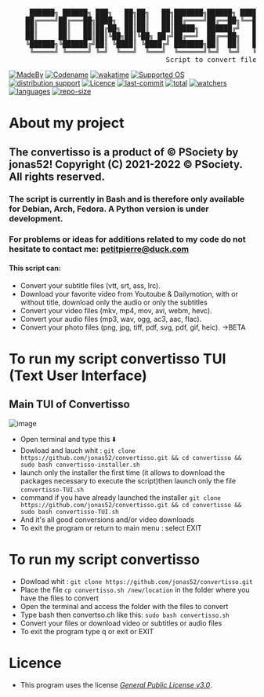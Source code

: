<pre>    
     ██████╗ ██████╗ ███╗   ██╗██╗   ██╗███████╗██████╗ ████████╗██╗███████╗███████╗ ██████╗ 
    ██╔════╝██╔═══██╗████╗  ██║██║   ██║██╔════╝██╔══██╗╚══██╔══╝██║██╔════╝██╔════╝██╔═══██╗
    ██║     ██║   ██║██╔██╗ ██║██║   ██║█████╗  ██████╔╝   ██║   ██║███████╗███████╗██║   ██║
    ██║     ██║   ██║██║╚██╗██║╚██╗ ██╔╝██╔══╝  ██╔══██╗   ██║   ██║╚════██║╚════██║██║   ██║
    ╚██████╗╚██████╔╝██║ ╚████║ ╚████╔╝ ███████╗██║  ██║   ██║   ██║███████║███████║╚██████╔╝
     ╚═════╝ ╚═════╝ ╚═╝  ╚═══╝  ╚═══╝  ╚══════╝╚═╝  ╚═╝   ╚═╝   ╚═╝╚══════╝╚══════╝ ╚═════╝    
                                      Script to convert files
</pre>
[![MadeBy](https://img.shields.io/badge/Made%20by-Jonas%20Petitpierre-informational)](https://github.com/jonas52)
[![Codename](https://img.shields.io/badge/Codename-jonas52-informational)](https://github.com/jonas52)
[![wakatime](https://wakatime.com/badge/user/d4c095b3-d1eb-41c8-9c0b-d8a14eb14fbe.svg)](https://wakatime.com/@d4c095b3-d1eb-41c8-9c0b-d8a14eb14fbe)
[![Supported OS](https://img.shields.io/badge/Supported%20OS-Linux-brightgreen)]()
[![distribution support](https://img.shields.io/badge/Supported%20Distribution-Debian,%20Arch,%20Fedora-brightgreen)]()
[![Licence](https://img.shields.io/badge/License-GNU%20GPL--3.0-important)](https://github.com/jonas52/convertisso/blob/main/LICENSE)
[![last-commit](https://img.shields.io/github/last-commit/jonas52/convertisso)]()
[![total](https://img.shields.io/github/downloads/jonas52/convertisso/total)]()
[![watchers](https://img.shields.io/github/watchers/jonas52/convertisso)]()
[![languages](https://img.shields.io/github/languages/count/jonas52/convertisso)]()
[![repo-size](https://img.shields.io/github/repo-size/jonas52/convertisso)]()

# About my project
## The convertisso is a product of © PSociety by jonas52! Copyright (C) 2021-2022 © PSociety. All rights reserved.
### The script is currently in Bash and is therefore only available for Debian, Arch, Fedora. A Python version is under development.
### For problems or ideas for additions related to my code do not hesitate to contact me: petitpierre@duck.com
#### This script can:
- Convert your subtitle files (vtt, srt, ass, lrc). 
- Download your favorite video from Youtoube & Dailymotion, with or without title, download only the audio or only the subtitles
- Convert your video files (mkv, mp4, mov, avi, webm, hevc). 
- Convert your audio files (mp3, wav, ogg, ac3, aac, flac).
- Convert your photo files (png, jpg, tiff, pdf, svg, pdf, gif, heic). ->BETA
# To run my script convertisso TUI (Text User Interface)
## Main TUI of Convertisso
![image](https://user-images.githubusercontent.com/83141023/210090457-e05c4d4e-fe8c-4568-81ce-99d605b44114.png)
- Open terminal and type this :arrow_down:
- Dowload and lauch whit : ```git clone https://github.com/jonas52/convertisso.git && cd convertisso && sudo bash convertisso-installer.sh``` 
- launch only the installer the first time (it allows to download the packages necessary to execute the script)then launch only the file ```convertisso-TUI.sh```
- command if you have already launched the installer ```git clone https://github.com/jonas52/convertisso.git && cd convertisso && sudo bash convertisso-TUI.sh```
- And it's all good conversions and/or video downloads
- To exit the program or return to main menu : select EXIT
# To run my script convertisso
- Dowload whit : ```git clone https://github.com/jonas52/convertisso.git```
- Place the file ```cp convertisso.sh /new/location``` in the folder where you have the files to convert
- Open the terminal and access the folder with the files to convert
- Type bash then convertso.ch like this: ```sudo bash convertisso.sh```
- Convert your files or download video or subtitles or audio files
- To exit the program type q or exit or EXIT
# Licence
- This program uses the license _[General Public License v3.0](https://github.com/jonas52/convertisso/blob/main/LICENSE)_.
